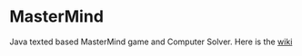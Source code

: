 # MasterMind
Java texted based MasterMind game and Computer Solver.
Here is the [wiki](https://en.wikipedia.org/wiki/Mastermind_(board_game))

